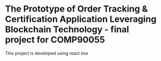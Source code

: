 # The Prototype of Order Tracking & Certification Application Leveraging Blockchain Technology - final project for COMP90055
This project is developed using react box
